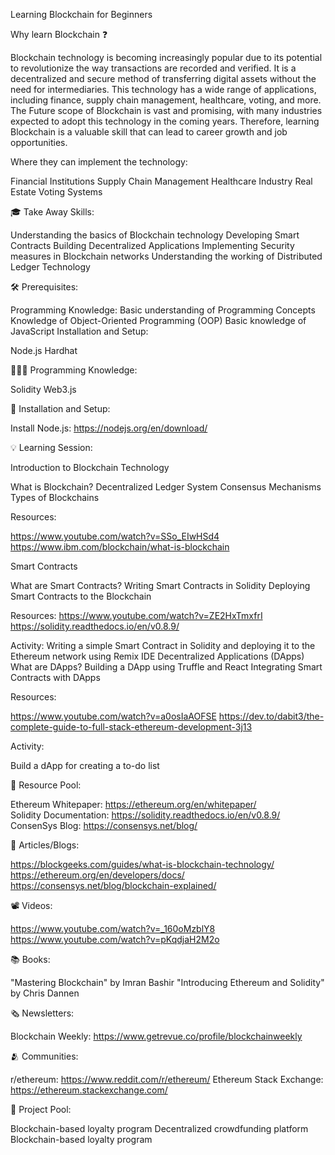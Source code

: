 Learning Blockchain for Beginners

Why learn Blockchain ❓

Blockchain technology is becoming increasingly popular due to its potential to revolutionize the way transactions are recorded and verified. It is a decentralized and secure method of transferring digital assets without the need for intermediaries. This technology has a wide range of applications, including finance, supply chain management, healthcare, voting, and more.
The Future scope of Blockchain is vast and promising, with many industries expected to adopt this technology in the coming years. Therefore, learning Blockchain is a valuable skill that can lead to career growth and job opportunities.

Where they can implement the technology:

Financial Institutions
Supply Chain Management
Healthcare Industry
Real Estate
Voting Systems

🎓 Take Away Skills:

Understanding the basics of Blockchain technology
Developing Smart Contracts
Building Decentralized Applications
Implementing Security measures in Blockchain networks
Understanding the working of Distributed Ledger Technology

🛠️ Prerequisites:

Programming Knowledge:
Basic understanding of Programming Concepts
Knowledge of Object-Oriented Programming (OOP)
Basic knowledge of JavaScript
Installation and Setup:

Node.js
Hardhat

🧑🏻‍💻 Programming Knowledge:

Solidity
Web3.js

📲 Installation and Setup:

Install Node.js: https://nodejs.org/en/download/

💡 Learning Session:

Introduction to Blockchain Technology

What is Blockchain?
Decentralized Ledger System
Consensus Mechanisms
Types of Blockchains

Resources:

https://www.youtube.com/watch?v=SSo_EIwHSd4
https://www.ibm.com/blockchain/what-is-blockchain

Smart Contracts

What are Smart Contracts?
Writing Smart Contracts in Solidity
Deploying Smart Contracts to the Blockchain

Resources:
https://www.youtube.com/watch?v=ZE2HxTmxfrI
https://solidity.readthedocs.io/en/v0.8.9/

Activity:
Writing a simple Smart Contract in Solidity and deploying it to the Ethereum network using Remix IDE
Decentralized Applications (DApps)
What are DApps?
Building a DApp using Truffle and React
Integrating Smart Contracts with DApps

Resources:

https://www.youtube.com/watch?v=a0osIaAOFSE
https://dev.to/dabit3/the-complete-guide-to-full-stack-ethereum-development-3j13

Activity:

Build a dApp for creating a to-do list

🔖 Resource Pool:

Ethereum Whitepaper: https://ethereum.org/en/whitepaper/ <br>
Solidity Documentation: https://solidity.readthedocs.io/en/v0.8.9/
ConsenSys Blog: https://consensys.net/blog/

📄 Articles/Blogs:

https://blockgeeks.com/guides/what-is-blockchain-technology/
https://ethereum.org/en/developers/docs/
https://consensys.net/blog/blockchain-explained/

📽️ Videos:

https://www.youtube.com/watch?v=_160oMzblY8
https://www.youtube.com/watch?v=pKqdjaH2M2o

📚 Books:

"Mastering Blockchain" by Imran Bashir
"Introducing Ethereum and Solidity" by Chris Dannen


🗞️ Newsletters:

Blockchain Weekly: https://www.getrevue.co/profile/blockchainweekly

🫂 Communities:

r/ethereum: https://www.reddit.com/r/ethereum/
Ethereum Stack Exchange: https://ethereum.stackexchange.com/

🚀 Project Pool:

Blockchain-based loyalty program
Decentralized crowdfunding platform
Blockchain-based loyalty program
